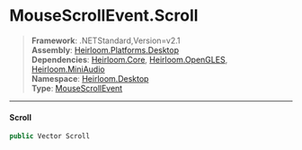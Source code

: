 # MouseScrollEvent.Scroll

> **Framework**: .NETStandard,Version=v2.1  
> **Assembly**: [Heirloom.Platforms.Desktop][0]  
> **Dependencies**: [Heirloom.Core][1], [Heirloom.OpenGLES][2], [Heirloom.MiniAudio][3]  
> **Namespace**: [Heirloom.Desktop][0]  
> **Type**: [MouseScrollEvent][4]  

--------------------------------------------------------------------------------

#### Scroll

```cs
public Vector Scroll
```

[0]: ../Heirloom.Platforms.Desktop.md
[1]: ../Heirloom.Core.md
[2]: ../Heirloom.OpenGLES.md
[3]: ../Heirloom.MiniAudio.md
[4]: Heirloom.Desktop.MouseScrollEvent.md
